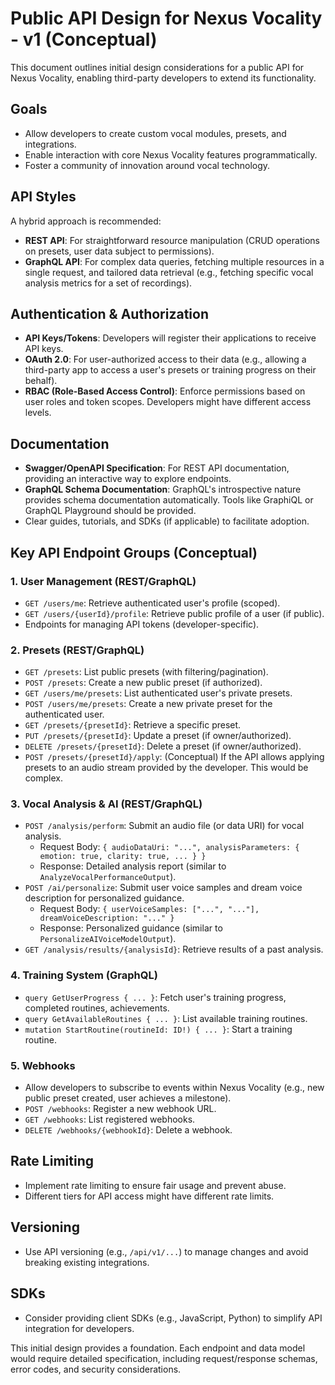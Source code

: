 
# Public API Design for Nexus Vocality - v1 (Conceptual)

This document outlines initial design considerations for a public API for Nexus Vocality, enabling third-party developers to extend its functionality.

## Goals

*   Allow developers to create custom vocal modules, presets, and integrations.
*   Enable interaction with core Nexus Vocality features programmatically.
*   Foster a community of innovation around vocal technology.

## API Styles

A hybrid approach is recommended:

*   **REST API**: For straightforward resource manipulation (CRUD operations on presets, user data subject to permissions).
*   **GraphQL API**: For complex data queries, fetching multiple resources in a single request, and tailored data retrieval (e.g., fetching specific vocal analysis metrics for a set of recordings).

## Authentication & Authorization

*   **API Keys/Tokens**: Developers will register their applications to receive API keys.
*   **OAuth 2.0**: For user-authorized access to their data (e.g., allowing a third-party app to access a user's presets or training progress on their behalf).
*   **RBAC (Role-Based Access Control)**: Enforce permissions based on user roles and token scopes. Developers might have different access levels.

## Documentation

*   **Swagger/OpenAPI Specification**: For REST API documentation, providing an interactive way to explore endpoints.
*   **GraphQL Schema Documentation**: GraphQL's introspective nature provides schema documentation automatically. Tools like GraphiQL or GraphQL Playground should be provided.
*   Clear guides, tutorials, and SDKs (if applicable) to facilitate adoption.

## Key API Endpoint Groups (Conceptual)

### 1. User Management (REST/GraphQL)

*   `GET /users/me`: Retrieve authenticated user's profile (scoped).
*   `GET /users/{userId}/profile`: Retrieve public profile of a user (if public).
*   Endpoints for managing API tokens (developer-specific).

### 2. Presets (REST/GraphQL)

*   `GET /presets`: List public presets (with filtering/pagination).
*   `POST /presets`: Create a new public preset (if authorized).
*   `GET /users/me/presets`: List authenticated user's private presets.
*   `POST /users/me/presets`: Create a new private preset for the authenticated user.
*   `GET /presets/{presetId}`: Retrieve a specific preset.
*   `PUT /presets/{presetId}`: Update a preset (if owner/authorized).
*   `DELETE /presets/{presetId}`: Delete a preset (if owner/authorized).
*   `POST /presets/{presetId}/apply`: (Conceptual) If the API allows applying presets to an audio stream provided by the developer. This would be complex.

### 3. Vocal Analysis & AI (REST/GraphQL)

*   `POST /analysis/perform`: Submit an audio file (or data URI) for vocal analysis.
    *   Request Body: `{ audioDataUri: "...", analysisParameters: { emotion: true, clarity: true, ... } }`
    *   Response: Detailed analysis report (similar to `AnalyzeVocalPerformanceOutput`).
*   `POST /ai/personalize`: Submit user voice samples and dream voice description for personalized guidance.
    *   Request Body: `{ userVoiceSamples: ["...", "..."], dreamVoiceDescription: "..." }`
    *   Response: Personalized guidance (similar to `PersonalizeAIVoiceModelOutput`).
*   `GET /analysis/results/{analysisId}`: Retrieve results of a past analysis.

### 4. Training System (GraphQL)

*   `query GetUserProgress { ... }`: Fetch user's training progress, completed routines, achievements.
*   `query GetAvailableRoutines { ... }`: List available training routines.
*   `mutation StartRoutine(routineId: ID!) { ... }`: Start a training routine.

### 5. Webhooks

*   Allow developers to subscribe to events within Nexus Vocality (e.g., new public preset created, user achieves a milestone).
*   `POST /webhooks`: Register a new webhook URL.
*   `GET /webhooks`: List registered webhooks.
*   `DELETE /webhooks/{webhookId}`: Delete a webhook.

## Rate Limiting

*   Implement rate limiting to ensure fair usage and prevent abuse.
*   Different tiers for API access might have different rate limits.

## Versioning

*   Use API versioning (e.g., `/api/v1/...`) to manage changes and avoid breaking existing integrations.

## SDKs

*   Consider providing client SDKs (e.g., JavaScript, Python) to simplify API integration for developers.

This initial design provides a foundation. Each endpoint and data model would require detailed specification, including request/response schemas, error codes, and security considerations.
